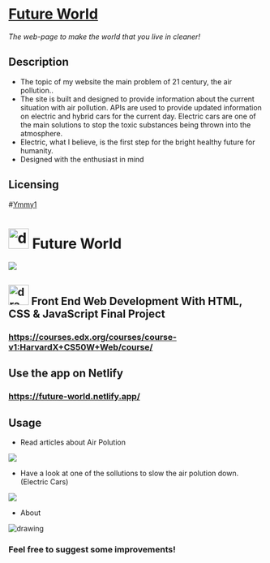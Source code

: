 # [Future World](https://ymmy1.github.io/Future_World/)
*The web-page to make the world that you live in cleaner!*

## Description

* The topic of my website the main problem of 21 century, the air pollution..
* The site is built and designed to provide information about the current situation with air pollution. APIs are used to provide updated information on electric and hybrid cars for the current day. Electric cars are one of the main solutions to stop the toxic substances being thrown into the atmosphere. 
* Electric, what I believe, is the first step for the bright healthy future for humanity.
* Designed with the enthusiast in mind

<h2>Licensing</h2>

#[Ymmy1](https://github.com/ymmy1/)


# <img src="https://i.imgur.com/VRUAebA.png" alt="drawing" width="40px"/> Future World
![](https://i.imgur.com/aIbgYLc.png)

## <img src="https://i.imgur.com/H3kbxUK.png" alt="drawing" width="40px"/> Front End Web Development With HTML, CSS & JavaScript Final Project
### https://courses.edx.org/courses/course-v1:HarvardX+CS50W+Web/course/

## Use the app on Netlify

### https://future-world.netlify.app/


## Usage

* Read articles about Air Polution

![](https://i.imgur.com/eO0Qw2Y.png)

* Have a look at one of the sollutions to slow the air polution down. (Electric Cars)

![](https://i.imgur.com/tbuXYEW.png)

* About
<img src="https://i.imgur.com/nnbeEzn.png" alt="drawing"/>

### Feel free to suggest some improvements! 
